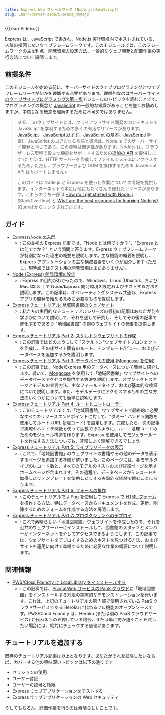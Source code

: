 ```yaml
---
title: Express Web フレームワーク (Node.js/JavaScript)
slug: Learn/Server-side/Express_Nodejs
---
```


{{LearnSidebar}}

Express は、JavaScript で書かれ、Node.js 実行環境内でホストされている、人気の指図しないウェブフレームワークです。このモジュールでは、このフレームワークの主な利点、開発環境の設定方法、一般的なウェブ開発と配置作業の実行方法について説明します。

## 前提条件

このモジュールを始める前に、サーバーサイドのウェブプログラミングとウェブフレームワークが何かを理解する必要があります。理想的なのは[サーバーサイドのウェブサイトプログラミングの第一歩](/ja/docs/Learn/Server-side/First_steps)モジュールのトピックを読むことです。プログラミングの概念と [JavaScript](/ja/docs/Web/JavaScript) の一般的な知識があることを強くお勧めしますが、中核となる概念を理解するために不可欠ではありません。

> **メモ:** このウェブサイトには、クライアントサイド開発のコンテキストで JavaScript を学習するための多くの有用なリソースがあります。[JavaScript](/ja/docs/Web/JavaScript)、[JavaScript ガイド](/ja/docs/Web/JavaScript/Guide)、[JavaScript の基本](/ja/docs/Learn/Getting_started_with_the_web/JavaScript_basics)、[JavaScript](/ja/docs/Learn/JavaScript)(学習)。JavaScript のコアとなる言語と概念は、Node.js でのサーバーサイド開発と同じであり、この資料は関連性があります。Node.js は、ブラウザーレス環境で役立つ機能をサポートするための[追加の API](https://nodejs.org/dist/latest-v10.x/docs/api/) を提供します (たとえば、HTTP サーバーを作成してファイルシステムにアクセスするため。ただし、ブラウザーおよび DOM を操作するための JavaScript API はサポートしません)。
>
> このガイドは Node.js と Express を使った作業についての情報を提供します。インターネットや本には他にもたくさんの優れたリソースがあります。これらのうち一部は [How do I get started with Node.js](http://stackoverflow.com/a/5511507/894359) (StackOverflow) と [What are the best resources for learning Node.js?](https://www.quora.com/What-are-the-best-resources-for-learning-Node-js?) (Quora) からリンクされています。

## ガイド

- [Express/Node の入門](/ja/docs/Learn/Server-side/Express_Nodejs/Introduction)
  - : この最初の Express 記事では、"Node とは何ですか？"、"Express とは何ですか？" という質問に答えます。Express ウェブフレームワークが特別になった理由の概要を説明します。主な機能の概要を説明し、Express アプリケーションの主な構成要素をいくつか紹介します (ただし、現時点ではテスト用の開発環境はまだありません)。
- [Node (Express) 開発環境の設定](/ja/docs/Learn/Server-side/Express_Nodejs/development_environment)
  - : Express の目的がわかったので、Windows、Linux (Ubuntu)、および Mac OS X 上で Node/Express 開発環境を設定およびテストする方法を説明します。この記事は、オペレーティングシステム共通の、Express アプリの開発を始めるために必要なものを提供します。
- [Express チュートリアル: 地域図書館のウェブサイト](/ja/docs/Learn/Server-side/Express_Nodejs/Tutorial_local_library_website)
  - : 私たちの実用的なチュートリアルシリーズの最初の記事はあなたが何を学ぶかについて説明して、それを通して研究し、そしてその後の記事で進化するであろう "地域図書館" の例のウェブサイトの概要を提供します。
- [Express チュートリアル Part 2: スケルトンウェブサイトの作成](/ja/docs/Learn/Server-side/Express_Nodejs/skeleton_website)
  - : この記事ではどのようにして "スケルトン"ウェブサイトプロジェクトを作成し、その後サイト固有のルート、テンプレート/ビュー、およびデータベースを追加するかを説明します。
- [Express チュートリアル Part 3: データベースの使用 (Mongoose を使用)](/ja/docs/Learn/Server-side/Express_Nodejs/mongoose)
  - : この記事では、Node/Express 用のデータベースについて簡単に紹介します。続いて、[Mongoose](http://mongoosejs.com/) を使用して「地域図書館」ウェブサイトへのデータベースアクセスを提供する方法を説明します。オブジェクトスキーマとモデルの宣言方法、主なフィールドタイプ、および基本的な検証について説明します。また、モデルデータにアクセスするための主な方法のいくつかについても簡単に説明します。
- [Express チュートリアル Part 4: ルートとコントローラー](/ja/docs/Learn/Server-side/Express_Nodejs/routes)
  - : このチュートリアルでは、「地域図書館」ウェブサイトで最終的に必要なすべてのリソースエンドポイントに対して、"ダミー" ハンドラ関数を使用してルート (URL 処理コード) を設定します。完成したら、次の記事で実際のハンドラ関数を使って拡張できるように、ルート処理コードのためのモジュール構造を作ります。Express を使用してモジュラールートを作成する方法についても、非常によく理解できるでしょう。
- [Express チュートリアル Part 5: ライブラリデータの表示](/ja/docs/Learn/Server-side/Express_Nodejs/Displaying_data)
  - : これで、「地域図書館」のウェブサイトの書籍やその他のデータを表示するページを追加する準備が整いました。このページには、各モデルタイプのレコード数と、すべてのモデルのリストおよび詳細ページを示すホームページが含まれます。その過程で、データベースからレコードを取得したりテンプレートを使用したりする実際的な経験を積むことになります。
- [Express チュートリアル Part 6: フォームの操作](/ja/docs/Learn/Server-side/Express_Nodejs/forms)
  - : このチュートリアルでは Pug を使用して Express で [HTML フォーム](/ja/docs/Learn/HTML/Forms)を操作する方法、特にデータベースからドキュメントを作成、更新、削除するためのフォームを作成する方法を説明します。
- [Express チュートリアル Part 7: プロダクションへのデプロイ](/ja/docs/Learn/Server-side/Express_Nodejs/deployment)
  - : これで素晴らしい「地域図書館」ウェブサイトを作成したので、それを公共のウェブサーバーにインストールして、図書館のスタッフとメンバーがインターネットを介してアクセスできるようにします。この記事では、ウェブサイトをデプロイするためのホストを見つける方法、およびサイトを運用に向けて準備するために必要な作業の概要について説明します。

## 関連情報

- [PWS/Cloud Foundry に LocalLibrary をインストールする](/ja/docs/Learn/Server-side/Express_Nodejs/Installing_on_PWS_Cloud_Foundry)
  - : この記事では、[Pivotal Web サービスの PaaS クラウド](http://run.pivotal.io/)に「地域図書館」をインストールする方法の実際的なデモンストレーションを行います。これは、上記のチュートリアルの第 7 部で使用されている PaaS クラウドサービスである Heroku に代わるフル機能のオープンソースです。PWS/Cloud Foundry は、Heroku (または別の PaaS クラウドサービス) に代わるものを探している場合、または単に何か違うことを試したい場合には、絶対にチェックする価値があります。

## チュートリアルを追加する

既存のチュートリアル記事は以上となります。あなたがそれを拡張したいならば、カバーする他の興味深いトピックは以下の通りです：

- セッションの使用
- ユーザー認証
- ユーザーの認可と権限
- Express ウェブアプリケーションをテストする
- Express ウェブアプリケーションの Web セキュリティ

そしてもちろん、評価作業を行うのは素晴らしいことです。
